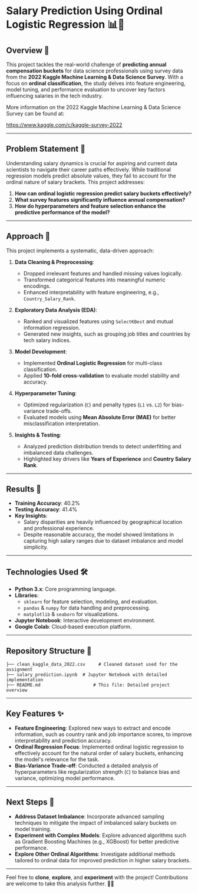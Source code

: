 # Salary Prediction Using Ordinal Logistic Regression 📊💼

## Overview 🌟
This project tackles the real-world challenge of **predicting annual compensation buckets** for data science professionals using survey data from the **2022 Kaggle Machine Learning & Data Science Survey**. With a focus on **ordinal classification**, the study delves into feature engineering, model tuning, and performance evaluation to uncover key factors influencing salaries in the tech industry.

More information on the 2022 Kaggle Machine Learning & Data Science Survey can be found at:

https://www.kaggle.com/c/kaggle-survey-2022

---

## Problem Statement 🧩
Understanding salary dynamics is crucial for aspiring and current data scientists to navigate their career paths effectively. While traditional regression models predict absolute values, they fail to account for the ordinal nature of salary brackets. This project addresses:

1. **How can ordinal logistic regression predict salary buckets effectively?**
2. **What survey features significantly influence annual compensation?**
3. **How do hyperparameters and feature selection enhance the predictive performance of the model?**

---

## Approach 🚀
This project implements a systematic, data-driven approach:

1. **Data Cleaning & Preprocessing**:
   - Dropped irrelevant features and handled missing values logically.
   - Transformed categorical features into meaningful numeric encodings.
   - Enhanced interpretability with feature engineering, e.g., `Country_Salary_Rank`.

2. **Exploratory Data Analysis (EDA)**:
   - Ranked and visualized features using `SelectKBest` and mutual information regression.
   - Generated new insights, such as grouping job titles and countries by tech salary indices.

3. **Model Development**:
   - Implemented **Ordinal Logistic Regression** for multi-class classification.
   - Applied **10-fold cross-validation** to evaluate model stability and accuracy.

4. **Hyperparameter Tuning**:
   - Optimized regularization (`C`) and penalty types (`L1` vs. `L2`) for bias-variance trade-offs.
   - Evaluated models using **Mean Absolute Error (MAE)** for better misclassification interpretation.

5. **Insights & Testing**:
   - Analyzed prediction distribution trends to detect underfitting and imbalanced data challenges.
   - Highlighted key drivers like **Years of Experience** and **Country Salary Rank**.

---

## Results 🎯
- **Training Accuracy**: 40.2%
- **Testing Accuracy**: 41.4%
- **Key Insights**:
  - Salary disparities are heavily influenced by geographical location and professional experience.
  - Despite reasonable accuracy, the model showed limitations in capturing high salary ranges due to dataset imbalance and model simplicity.

---

## Technologies Used 🛠️
- **Python 3.x**: Core programming language.
- **Libraries**: 
  - `sklearn` for feature selection, modeling, and evaluation.
  - `pandas` & `numpy` for data handling and preprocessing.
  - `matplotlib` & `seaborn` for visualizations.
- **Jupyter Notebook**: Interactive development environment.
- **Google Colab**: Cloud-based execution platform.

---

## Repository Structure 📂
```plaintext
├── clean_kaggle_data_2022.csv     # Cleaned dataset used for the assignment
├── salary_prediction.ipynb  # Jupyter Notebook with detailed implementation
├── README.md                    # This file: Detailed project overview
```

---

## Key Features ✨

- **Feature Engineering**: Explored new ways to extract and encode information, such as country rank and job importance scores, to improve interpretability and prediction accuracy.
- **Ordinal Regression Focus**: Implemented ordinal logistic regression to effectively account for the natural order of salary buckets, enhancing the model's relevance for the task.
- **Bias-Variance Trade-off**: Conducted a detailed analysis of hyperparameters like regularization strength (`C`) to balance bias and variance, optimizing model performance.

---

## Next Steps 🧭

- **Address Dataset Imbalance**: Incorporate advanced sampling techniques to mitigate the impact of imbalanced salary buckets on model training.
- **Experiment with Complex Models**: Explore advanced algorithms such as Gradient Boosting Machines (e.g., XGBoost) for better predictive performance.
- **Explore Other Ordinal Algorithms**: Investigate additional methods tailored to ordinal data for improved prediction in higher salary brackets.

---

Feel free to **clone**, **explore**, and **experiment** with the project! Contributions are welcome to take this analysis further. 🚀✨



